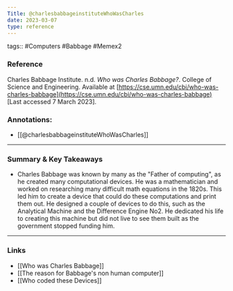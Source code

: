 ```yaml
---
Title: @charlesbabbageinstituteWhoWasCharles
date: 2023-03-07
type: reference
---
```

tags:: #Computers #Babbage #Memex2

### Reference 

Charles Babbage Institute. n.d. _Who was Charles Babbage?_. College of Science and Engineering. Available at [https://cse.umn.edu/cbi/who-was-charles-babbage](https://cse.umn.edu/cbi/who-was-charles-babbage) [Last accessed 7 March 2023].

### Annotations:
- [[@charlesbabbageinstituteWhoWasCharles]]

---

### Summary & Key Takeaways

- Charles Babbage was known by many as the "Father of computing", as he created many computational devices. He was a mathematician and worked on researching many difficult math equations in the 1820s. This led him to create a device that could do these computations and print them out. He designed a couple of devices to do this, such as the Analytical Machine and the Difference Engine No2. He dedicated his life to creating this machine but did not live to see them built as the government stopped funding him.

--- 

### Links
- [[Who was Charles Babbage]]
- [[The reason for Babbage's non human computer]]
- [[Who coded these Devices]]